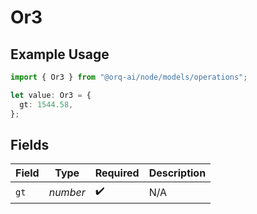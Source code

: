 # Or3

## Example Usage

```typescript
import { Or3 } from "@orq-ai/node/models/operations";

let value: Or3 = {
  gt: 1544.58,
};
```

## Fields

| Field              | Type               | Required           | Description        |
| ------------------ | ------------------ | ------------------ | ------------------ |
| `gt`               | *number*           | :heavy_check_mark: | N/A                |